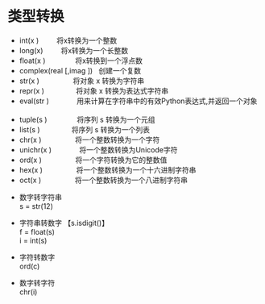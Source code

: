 # 类型转换

+ int(x )                         将x转换为一个整数    
+ long(x)                        将x转换为一个长整数    
+ float(x )                       将x转换到一个浮点数    
+ complex(real [,imag ])        创建一个复数    
+ str(x )                  将对象 x 转换为字符串    
+ repr(x )                将对象 x 转换为表达式字符串    
+ eval(str )              用来计算在字符串中的有效Python表达式,并返回一个对象    
+ tuple(s )               将序列 s 转换为一个元组    
+ list(s )                将序列 s 转换为一个列表    
+ chr(x )                 将一个整数转换为一个字符    
+ unichr(x )              将一个整数转换为Unicode字符    
+ ord(x )                 将一个字符转换为它的整数值    
+ hex(x )                 将一个整数转换为一个十六进制字符串    
+ oct(x )                 将一个整数转换为一个八进制字符串   

  
* 数字转字符串  
  s = str(12)  

* 字符串转数字
 【s.isdigit()】    
  f = float(s)    
  i = int(s)  

* 字符转数字  
  ord(c)

* 数字转字符  
  chr(i)
